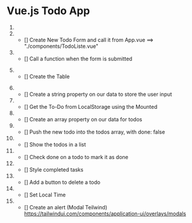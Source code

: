 # Vue.js Todo App

1.  <!-- Install everything from vuejs.org and Tailwindcss
        https://tailwindcss.com/docs/guides/vue-3-vite
     -->

2.  - [] Create New Todo Form and call it from App.vue ==> "./components/TodoListe.vue"

    <!-- Import TodoList -->

3.  - [] Call a function when the form is submitted

 <!-- Table&Text&Input -->

5.  - [] Create the Table

 <!-- Get&Set JavaScrtipt -->

6.  - [] Create a string property on our data to store the user input

     <!-- Add New To-Do  -->
     <!-- Functions Creation -->

7.  - [] Get the To-Do from LocalStorage using the Mounted

8.  - [] Create an array property on our data for todos

9.  - [] Push the new todo into the todos array, with done: false

10. - [] Show the todos in a list

11. - [] Check done on a todo to mark it as done

     <!-- Icon, color and hover  -->

12. - [] Style completed tasks

13. - [] Add a button to delete a todo

     <!-- Moment Pack  -->

14. - [] Set Local Time

15. - [] Create an alert (Modal Teilwind) https://tailwindui.com/components/application-ui/overlays/modals
